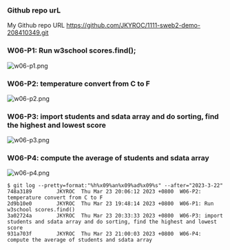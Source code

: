 ### Github repo urL
My Github repo URL
https://github.com/JKYROC/1111-sweb2-demo-208410349.git
### W06-P1: Run w3school scores.find();
![w06-p1.png](https://skhsjlwrhersyemrmkib.supabase.co/storage/v1/object/public/javascript/demo-208410349/w06-array/w06-p1.png)

### W06-P2: temperature convert from C to F
![w06-p2.png](https://skhsjlwrhersyemrmkib.supabase.co/storage/v1/object/public/javascript/demo-208410349/w06-array/w06-p2.png)

### W06-P3: import students and sdata array and do sorting, find the highest and lowest score
![w06-p3.png](https://skhsjlwrhersyemrmkib.supabase.co/storage/v1/object/public/javascript/demo-208410349/w06-array/w06-p3.png)

### W06-P4: compute the average of students and sdata array
![w06-p4.png](https://skhsjlwrhersyemrmkib.supabase.co/storage/v1/object/public/javascript/demo-208410349/w06-array/w06-p4.png)

```
$ git log --pretty=format:"%h%x09%an%x09%ad%x09%s" --after="2023-3-22"
748a3189        JKYROC  Thu Mar 23 20:06:12 2023 +0800  W06-P2: temperature convert from C to F
2d9b10e0        JKYROC  Thu Mar 23 19:48:14 2023 +0800  W06-P1: Run w3school scores.find()
3a02724a        JKYROC  Thu Mar 23 20:33:33 2023 +0800  W06-P3: import students and sdata array and do sorting, find the highest and lowest score
931a703f        JKYROC  Thu Mar 23 21:00:03 2023 +0800  W06-P4: compute the average of students and sdata array
```